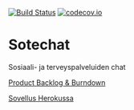 [![Build Status](https://travis-ci.org/PauliNiva/Sotechat.svg?branch=dev)](https://travis-ci.org/PauliNiva/Sotechat)
[![codecov.io](http://codecov.io/github/PauliNiva/Sotechat/coverage.svg?branch=dev)](http://codecov.io/github/PauliNiva/Sotechat?branch=dev)
# Sotechat
Sosiaali- ja terveyspalveluiden chat

[Product Backlog & Burndown](https://docs.google.com/spreadsheets/d/1EZ8Fifzc0prou_ID6iEhDE1UBWLR6K3_YpwN-ACx0gE/edit?usp=sharing)

[Sovellus Herokussa](http://sotechat.herokuapp.com)

